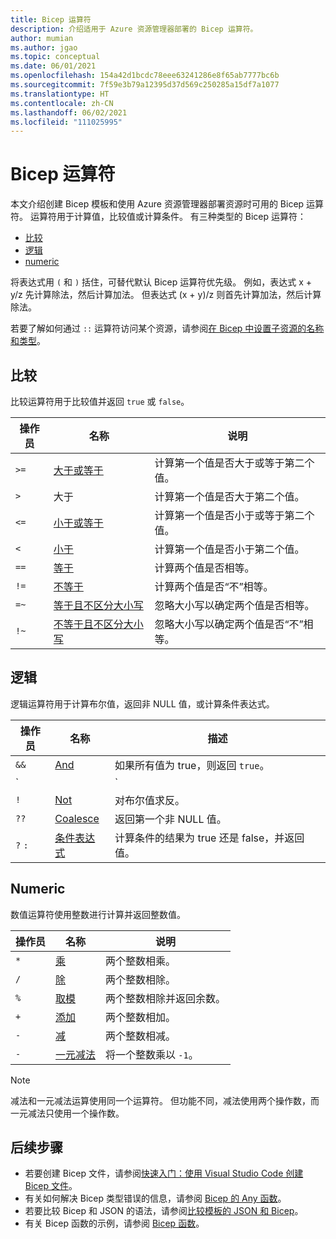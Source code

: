 ```yaml
---
title: Bicep 运算符
description: 介绍适用于 Azure 资源管理器部署的 Bicep 运算符。
author: mumian
ms.author: jgao
ms.topic: conceptual
ms.date: 06/01/2021
ms.openlocfilehash: 154a42d1bcdc78eee63241286e8f65ab7777bc6b
ms.sourcegitcommit: 7f59e3b79a12395d37d569c250285a15df7a1077
ms.translationtype: HT
ms.contentlocale: zh-CN
ms.lasthandoff: 06/02/2021
ms.locfileid: "111025995"
---
```

# <a name="bicep-operators"></a>Bicep 运算符

本文介绍创建 Bicep 模板和使用 Azure 资源管理器部署资源时可用的 Bicep 运算符。 运算符用于计算值，比较值或计算条件。 有三种类型的 Bicep 运算符：

- [比较](#comparison)
- [逻辑](#logical)
- [numeric](#numeric)

将表达式用 `(` 和 `)` 括住，可替代默认 Bicep 运算符优先级。 例如，表达式 x + y/z 先计算除法，然后计算加法。 但表达式 (x + y)/z 则首先计算加法，然后计算除法。

若要了解如何通过 `::` 运算符访问某个资源，请参阅[在 Bicep 中设置子资源的名称和类型](child-resource-name-type.md)。

## <a name="comparison"></a>比较

比较运算符用于比较值并返回 `true` 或 `false`。

| 操作员 | 名称 | 说明 |
| ---- | ---- | ---- |
| `>=` | [大于或等于](./operators-comparison.md#greater-than-or-equal-) | 计算第一个值是否大于或等于第二个值。 |
| `>`  | 大于 | 计算第一个值是否大于第二个值。 |
| `<=` | [小于或等于](./operators-comparison.md#less-than-or-equal-) | 计算第一个值是否小于或等于第二个值。 |
| `<`  | [小于](./operators-comparison.md#less-than-) | 计算第一个值是否小于第二个值。 |
| `==` | [等于](./operators-comparison.md#equals-) | 计算两个值是否相等。 |
| `!=` | [不等于](./operators-comparison.md#not-equal-) | 计算两个值是否“不”相等。 |
| `=~` | [等于且不区分大小写](./operators-comparison.md#equal-case-insensitive-) | 忽略大小写以确定两个值是否相等。 |
| `!~` | [不等于且不区分大小写](./operators-comparison.md#not-equal-case-insensitive-) | 忽略大小写以确定两个值是否“不”相等。 |

## <a name="logical"></a>逻辑

逻辑运算符用于计算布尔值，返回非 NULL 值，或计算条件表达式。

| 操作员 | 名称 | 描述 |
| ---- | ---- | ---- |
| `&&` | [And](./operators-logical.md#and-) | 如果所有值为 true，则返回 `true`。 |
| `||`| [Or](./operators-logical.md#or-) | 确定任一值为 true，则返回 `true`。 |
| `!` | [Not](./operators-logical.md#not-) | 对布尔值求反。 |
| `??` | [Coalesce](./operators-logical.md#coalesce-) | 返回第一个非 NULL 值。 |
| `?` `:` | [条件表达式](./operators-logical.md#conditional-expression--) | 计算条件的结果为 true 还是 false，并返回值。 |

## <a name="numeric"></a>Numeric

数值运算符使用整数进行计算并返回整数值。

| 操作员 | 名称 | 说明 |
| ---- | ---- | ---- |
| `*` | [乘](./operators-numeric.md#multiply-) | 两个整数相乘。 |
| `/` | [除](./operators-numeric.md#divide-) | 两个整数相除。 |
| `%` | [取模](./operators-numeric.md#modulo-) | 两个整数相除并返回余数。 |
| `+` | [添加](./operators-numeric.md#add-) | 两个整数相加。 |
| `-` | [减](./operators-numeric.md#subtract--) | 两个整数相减。 |
| `-` | [一元减法](./operators-numeric.md#minus--) | 将一个整数乘以 `-1`。 |

> [!NOTE]
> 减法和一元减法运算使用同一个运算符。 但功能不同，减法使用两个操作数，而一元减法只使用一个操作数。

## <a name="next-steps"></a>后续步骤

- 若要创建 Bicep 文件，请参阅[快速入门：使用 Visual Studio Code 创建 Bicep 文件](./quickstart-create-bicep-use-visual-studio-code.md)。
- 有关如何解决 Bicep 类型错误的信息，请参阅 [Bicep 的 Any 函数](./bicep-functions-any.md)。
- 若要比较 Bicep 和 JSON 的语法，请参阅[比较模板的 JSON 和 Bicep](./compare-template-syntax.md)。
- 有关 Bicep 函数的示例，请参阅 [Bicep 函数](./bicep-functions.md)。
